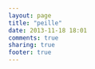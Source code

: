 ```yaml
---
layout: page
title: "peille"
date: 2013-11-18 18:01
comments: true
sharing: true
footer: true
---
```

